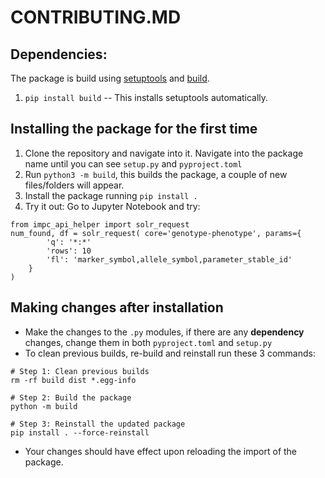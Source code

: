 # CONTRIBUTING.MD

## Dependencies:
The package is build using [setuptools](https://setuptools.pypa.io/en/latest/userguide/quickstart.html) and [build](https://build.pypa.io/en/stable/installation.html).
1. `pip install build` -- This installs setuptools automatically. 

## Installing the package for the first time
1. Clone the repository and navigate into it. Navigate into the package name until you can see `setup.py` and `pyproject.toml`
2. Run `python3 -m build`, this builds the package, a couple of new files/folders will appear.
3. Install the package running `pip install .`
4. Try it out: Go to Jupyter Notebook and try:


```
from impc_api_helper import solr_request
num_found, df = solr_request( core='genotype-phenotype', params={
        'q': '*:*'
        'rows': 10
        'fl': 'marker_symbol,allele_symbol,parameter_stable_id'
    }
)
```

## Making changes after installation 

- Make the changes to the `.py` modules, if there are any **dependency** changes, change them in both `pyproject.toml` and `setup.py`
- To clean previous builds, re-build and reinstall run these 3 commands:
```
# Step 1: Clean previous builds
rm -rf build dist *.egg-info

# Step 2: Build the package
python -m build

# Step 3: Reinstall the updated package
pip install . --force-reinstall

```
- Your changes should have effect upon reloading the import of the package. 


